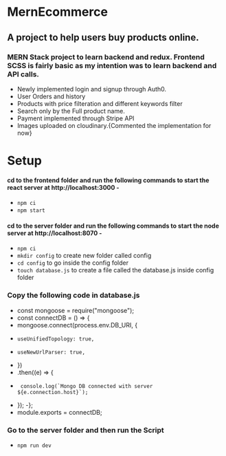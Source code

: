 # MernEcommerce
## A project to help users buy products online.
### MERN Stack project to learn backend and redux. Frontend SCSS is fairly basic as my intention was to learn backend and API calls.

- Newly implemented login and signup through Auth0.
- User Orders and history
- Products with price filteration and different keywords filter
- Search only by the Full product name.
- Payment implemented through Stripe API
- Images uploaded on cloudinary.{Commented the implementation for now}

# Setup
#### cd to the frontend folder and run the following commands to start the react server at http://localhost:3000 -
- `npm ci`
- `npm start`

#### cd to the server folder and run the following commands to start the node server at http://localhost:8070 -
- `npm ci`
- `mkdir config` to create new folder called config
- `cd config` to go inside the config folder
- `touch database.js` to create a file called the database.js inside config folder

### Copy the following code in database.js
-  const mongoose = require("mongoose");
-  const connectDB = () => {
-   mongoose.connect(process.env.DB_URI, {
-     useUnifiedTopology: true,
-     useNewUrlParser: true,
-    })
-    .then((e) => {
-      console.log(`Mongo DB connected with server ${e.connection.host}`); 
-    });
-};
- module.exports = connectDB;

### Go to the server folder and then run the Script
- `npm run dev`
